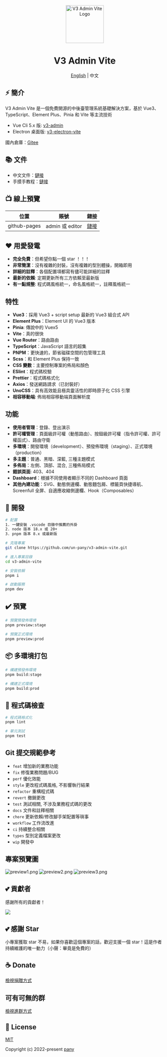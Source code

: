 <div align="center">
  <img alt="V3 Admin Vite Logo" width="120" height="120" src="./src/assets/layouts/logo.png">
  <h1>V3 Admin Vite</h1>
  <span><a href="./README.md">English</a> | 中文</span>
</div>

## ⚡ 簡介

V3 Admin Vite 是一個免費開源的中後臺管理系統基礎解決方案，基於 Vue3、TypeScript、Element Plus、Pinia 和 Vite 等主流技術

- Vue Cli 5.x 版: [v3-admin](https://github.com/un-pany/v3-admin)
- Electron 桌面版: [v3-electron-vite](https://github.com/un-pany/v3-electron-vite)

國內倉庫：[Gitee](https://gitee.com/un-pany/v3-admin-vite)

## 📚 文件

- 中文文件：[鏈接](https://juejin.cn/post/7089377403717287972)
- 手摸手教程：[鏈接](https://juejin.cn/column/7207659644487139387)

## 📺 線上預覽

| 位置         | 賬號            | 鏈接                                            |
| ------------ | --------------- | ----------------------------------------------- |
| github-pages | admin 或 editor | [鏈接](https://un-pany.github.io/v3-admin-vite) |

## ❤️ 用愛發電

- **完全免費**：但希望你點一個 star ！！！
- **非常簡潔**：沒有複雜的封裝，沒有複雜的型別體操，開箱即用
- **詳細的註釋**：各個配置項都寫有儘可能詳細的註釋
- **最新的依賴**: 定期更新所有三方依賴至最新版
- **有一點規整**: 程式碼風格統一，命名風格統一，註釋風格統一

## 特性

- **Vue3**：採用 Vue3 + script setup 最新的 Vue3 組合式 API
- **Element Plus**：Element UI 的 Vue3 版本
- **Pinia**: 傳說中的 Vuex5
- **Vite**：真的很快
- **Vue Router**：路由路由
- **TypeScript**：JavaScript 語言的超集
- **PNPM**：更快速的，節省磁碟空間的包管理工具
- **Scss**：和 Element Plus 保持一致
- **CSS 變數**：主要控制專案的佈局和顏色
- **ESlint**：程式碼校驗
- **Prettier**：程式碼格式化
- **Axios**：發送網路請求（已封裝好）
- **UnoCSS**：具有高效能且極具靈活性的即時原子化 CSS 引擎
- **相容移動端**: 佈局相容移動端頁面解析度

## 功能

- **使用者管理**：登錄、登出演示
- **許可權管理**：頁面級許可權（動態路由）、按鈕級許可權（指令許可權、許可權函式）、路由守衛
- **多環境**：開發環境（development）、預發佈環境（staging）、正式環境（production）
- **多主題**：普通、黑暗、深藍, 三種主題模式
- **多佈局**：左側、頂部、混合, 三種佈局模式
- **錯誤頁面**: 403、404
- **Dashboard**：根據不同使用者顯示不同的 Dashboard 頁面
- **其他內建功能**：SVG、動態側邊欄、動態麵包屑、標籤頁快捷導航、Screenfull 全屏、自適應收縮側邊欄、Hook（Composables）

## 🚀 開發

```bash
# 配置
1. 一鍵安裝 .vscode 目錄中推薦的外掛
2. node 版本 18.x 或 20+
3. pnpm 版本 8.x 或最新版

# 克隆專案
git clone https://github.com/un-pany/v3-admin-vite.git

# 進入專案目錄
cd v3-admin-vite

# 安裝依賴
pnpm i

# 啟動服務
pnpm dev
```

## ✔️ 預覽

```bash
# 預覽預發佈環境
pnpm preview:stage

# 預覽正式環境
pnpm preview:prod
```

## 📦️ 多環境打包

```bash
# 構建預發佈環境
pnpm build:stage

# 構建正式環境
pnpm build:prod
```

## 🔧 程式碼檢查

```bash
# 程式碼格式化
pnpm lint

# 單元測試
pnpm test
```

## Git 提交規範參考

- `feat` 增加新的業務功能
- `fix` 修復業務問題/BUG
- `perf` 優化效能
- `style` 更改程式碼風格, 不影響執行結果
- `refactor` 重構程式碼
- `revert` 撤銷更改
- `test` 測試相關, 不涉及業務程式碼的更改
- `docs` 文件和註釋相關
- `chore` 更新依賴/修改腳手架配置等瑣事
- `workflow` 工作流改進
- `ci` 持續整合相關
- `types` 型別定義檔案更改
- `wip` 開發中

## 專案預覽圖

![preview1.png](./src/assets/docs/preview1.png)
![preview2.png](./src/assets/docs/preview2.png)
![preview3.png](./src/assets/docs/preview3.png)

## 💕 貢獻者

感謝所有的貢獻者！

<a href="https://github.com/un-pany/v3-admin-vite/graphs/contributors">
  <img src="https://contrib.rocks/image?repo=un-pany/v3-admin-vite" />
</a>

## 💕 感謝 Star

小專案獲取 star 不易，如果你喜歡這個專案的話，歡迎支援一個 star！這是作者持續維護的唯一動力（小聲：畢竟是免費的）

## ☕ Donate

[檢視捐贈方式](https://github.com/un-pany/v3-admin-vite/issues/69)

## 可有可無的群

[檢視進群方式](https://github.com/un-pany/v3-admin-vite/issues/191)

## 📄 License

[MIT](./LICENSE)

Copyright (c) 2022-present [pany](https://github.com/pany-ang)
